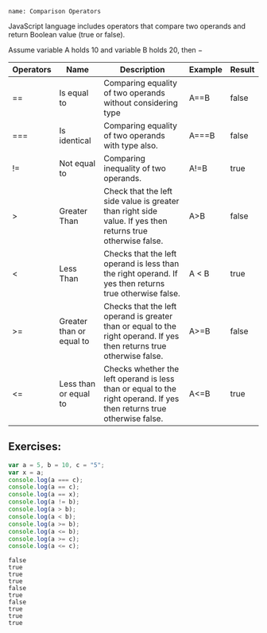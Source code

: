 ```ngMeta
name: Comparison Operators
```

JavaScript language includes operators that compare two operands and return Boolean value (true or false).

Assume variable A holds 10 and variable B holds 20, then −


| Operators | Name | Description | Example | Result |
| ---------- | --------- | --------- | --------- | --------- | 
| == | Is equal to | Comparing equality of two operands without considering type | A==B | false |
| === | Is identical | Comparing equality of two operands with type also. | A===B | false |
| != | Not equal to | Comparing inequality of two operands. | A!=B | true |
| > | Greater Than | Check that the left side value is greater than right side value. If yes then returns true otherwise false. | A>B | false |
| < | Less Than | Checks that the left operand is less than the right operand. If yes then returns true otherwise false. | A < B | true |
| >= | Greater than or equal to | Checks that the left operand is greater than or equal to the right operand. If yes then returns true otherwise false. | A>=B | false |
| <= | Less than or equal to | Checks whether the left operand is less than or equal to the right operand. If yes then returns true otherwise false. | A<=B | true |


## Exercises:

```javascript
var a = 5, b = 10, c = "5";
var x = a;
console.log(a === c);
console.log(a == c);
console.log(a == x);
console.log(a != b);
console.log(a > b);
console.log(a < b);
console.log(a >= b);
console.log(a <= b);
console.log(a >= c);
console.log(a <= c);
```


```solution
false
true
true
true
false
true
false
true
true
true
```